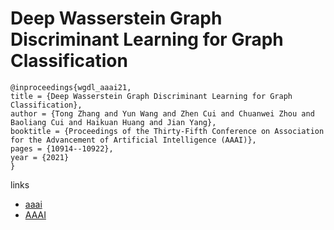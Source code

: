# Deep Wasserstein Graph Discriminant Learning for Graph Classification

```
@inproceedings{wgdl_aaai21,
title = {Deep Wasserstein Graph Discriminant Learning for Graph Classification},
author = {Tong Zhang and Yun Wang and Zhen Cui and Chuanwei Zhou and Baoliang Cui and Haikuan Huang and Jian Yang},
booktitle = {Proceedings of the Thirty-Fifth Conference on Association for the Advancement of Artificial Intelligence (AAAI)},
pages = {10914--10922},
year = {2021}
}
```

links
- [aaai](https://www.aaai.org/AAAI21Papers/AAAI-6237.ZhangT.pdf)
- [AAAI](https://ojs.aaai.org/index.php/AAAI/article/view/17303)
